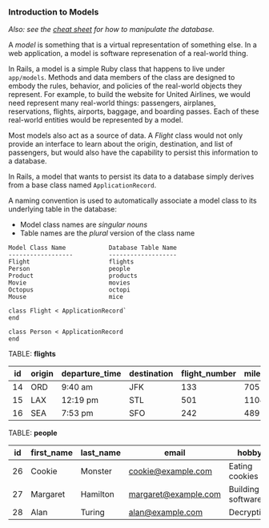 ### Introduction to Models

*Also: see the [cheat sheet](console_crud.md) for how to manipulate the database.*

A _model_ is something that is a virtual representation of something else.  In a web application, a model is software represenation
of a real-world thing.

In Rails, a model is a simple Ruby class that happens to live under
`app/models`.  Methods and data members of the class are designed to
embody the rules, behavior, and policies of the real-world objects
they represent. For example,
to build the website for United Airlines, we would need represent
many real-world things: passengers, airplanes, reservations, flights,
airports, baggage, and boarding passes. Each of these real-world
entities would be represented by a model.

Most models also act as a source of data. A _Flight_ class would
not only provide an interface to learn about the origin, destination,
and list of passengers, but would also have the capability to
persist this information to a database.

In Rails, a model that wants to persist its data to a database
simply derives from a base class named `ApplicationRecord`.  

A naming convention is used to automatically associate a model
class to its underlying table in the database:

* Model class names are _singular nouns_
* Table names are the _plural_ version of the class name

```
Model Class Name            Database Table Name
------------------          -------------------
Flight                      flights
Person                      people
Product                     products
Movie                       movies
Octopus                     octopi
Mouse                       mice
```

```
class Flight < ApplicationRecord`
end

class Person < ApplicationRecord
end
```
TABLE: **flights**

|id|origin|departure_time|destination|flight_number|miles_earned|
|--|------|--------------|-----------|-------------|------------|
|14|ORD|9:40 am|JFK|133|705|
|15|LAX|12:19 pm|STL|501|1104|
|16|SEA|7:53 pm|SFO|242|489|

TABLE: **people**

|id|first_name|last_name|email|hobby|
|--|------|--------------|------------|------|
|26|Cookie|Monster|cookie@example.com|Eating cookies|
|27|Margaret|Hamilton|margaret@example.com|Building software|
|28|Alan|Turing|alan@example.com|Decryption|
